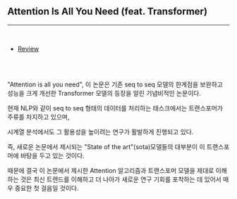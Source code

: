 ## Attention Is All You Need (feat. Transformer)

__________

<br>

- [Review](https://seollane22.tistory.com/20)

</br>

<br>

"Attention is all you need", 이 논문은 기존 seq to seq 모델의 한계점을 보완하고 성능을 크게 개선한 Transformer 모델의 등장을 알린 기념비적인 논문이다.

현재 NLP와 같이 seq to seq 형태의 데이터를 처리하는 태스크에서는 트랜스포머가 주류를 차지하고 있으며, 

시계열 분석에서도 그 활용성을 높이려는 연구가 활발하게 진행되고 있다.

즉, 새로운 논문에서 제시되는 "State of the art"(sota)모델들의 대부분이 이 트랜스포머에 바탕을 두고 있는 것이다.

때문에 결국 이 논문에서 제시한 Attention 알고리즘과 트랜스포머 모델을 제대로 이해하는 것은 최신 트렌드를 이해하고 더 나아가 새로운 연구 기회를 포착하는 데 있어서 매우 중요한 첫 걸음일 것이다.


</br>

